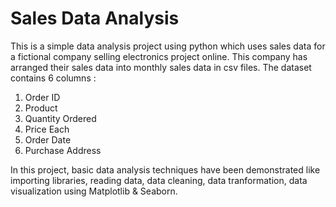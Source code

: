 # Sales Data Analysis

This is a simple data analysis project using python which uses sales data for a fictional company selling electronics project online. This company has arranged their sales data into monthly sales data in csv files. 
The dataset contains 6 columns :
1. Order ID
2. Product
3. Quantity Ordered
4. Price Each
5. Order Date
6. Purchase Address

In this project, basic data analysis techniques have been demonstrated like importing libraries, reading data, data cleaning, data tranformation, data visualization using Matplotlib & Seaborn.
